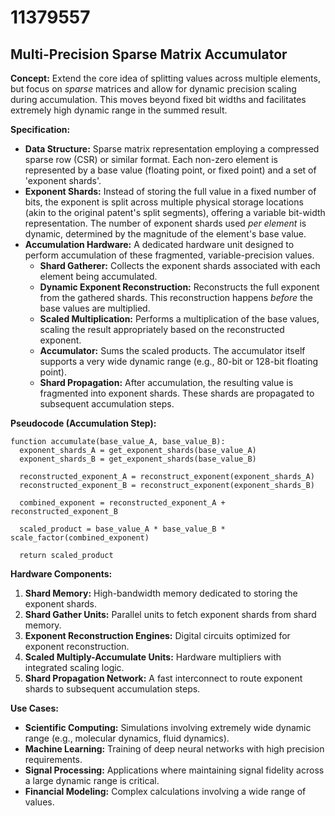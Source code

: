 # 11379557

## Multi-Precision Sparse Matrix Accumulator

**Concept:** Extend the core idea of splitting values across multiple elements, but focus on *sparse* matrices and allow for dynamic precision scaling during accumulation. This moves beyond fixed bit widths and facilitates extremely high dynamic range in the summed result.

**Specification:**

*   **Data Structure:**  Sparse matrix representation employing a compressed sparse row (CSR) or similar format.  Each non-zero element is represented by a base value (floating point, or fixed point) and a set of 'exponent shards'.
*   **Exponent Shards:** Instead of storing the full value in a fixed number of bits, the exponent is split across multiple physical storage locations (akin to the original patent's split segments), offering a variable bit-width representation. The number of exponent shards used *per element* is dynamic, determined by the magnitude of the element's base value.
*   **Accumulation Hardware:** A dedicated hardware unit designed to perform accumulation of these fragmented, variable-precision values.
    *   **Shard Gatherer:**  Collects the exponent shards associated with each element being accumulated.
    *   **Dynamic Exponent Reconstruction:**  Reconstructs the full exponent from the gathered shards.  This reconstruction happens *before* the base values are multiplied.
    *   **Scaled Multiplication:** Performs a multiplication of the base values, scaling the result appropriately based on the reconstructed exponent.
    *   **Accumulator:** Sums the scaled products.  The accumulator itself supports a very wide dynamic range (e.g., 80-bit or 128-bit floating point).
    *   **Shard Propagation:**  After accumulation, the resulting value is fragmented into exponent shards. These shards are propagated to subsequent accumulation steps.

**Pseudocode (Accumulation Step):**

```
function accumulate(base_value_A, base_value_B):
  exponent_shards_A = get_exponent_shards(base_value_A)
  exponent_shards_B = get_exponent_shards(base_value_B)

  reconstructed_exponent_A = reconstruct_exponent(exponent_shards_A)
  reconstructed_exponent_B = reconstruct_exponent(exponent_shards_B)

  combined_exponent = reconstructed_exponent_A + reconstructed_exponent_B

  scaled_product = base_value_A * base_value_B * scale_factor(combined_exponent)

  return scaled_product
```

**Hardware Components:**

1.  **Shard Memory:** High-bandwidth memory dedicated to storing the exponent shards.
2.  **Shard Gather Units:** Parallel units to fetch exponent shards from shard memory.
3.  **Exponent Reconstruction Engines:** Digital circuits optimized for exponent reconstruction.
4.  **Scaled Multiply-Accumulate Units:**  Hardware multipliers with integrated scaling logic.
5.  **Shard Propagation Network:**  A fast interconnect to route exponent shards to subsequent accumulation steps.

**Use Cases:**

*   **Scientific Computing:**  Simulations involving extremely wide dynamic range (e.g., molecular dynamics, fluid dynamics).
*   **Machine Learning:**  Training of deep neural networks with high precision requirements.
*   **Signal Processing:**  Applications where maintaining signal fidelity across a large dynamic range is critical.
*   **Financial Modeling:**  Complex calculations involving a wide range of values.